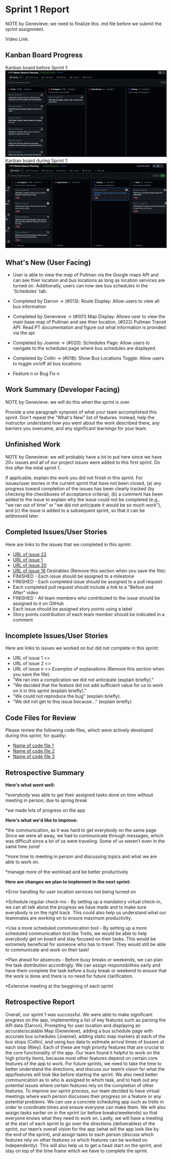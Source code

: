 # Sprint 1 Report
NOTE by Genevieve: we need to finalize this .md file before we submit the sprint assignment.

Video Link:
## Kanban Board Progress
Kanban board before Sprint 1:
![Kanban Board Before/Early in Sprint](sprintReport1Images/before.png)
Kanban board during Sprint 1:
![Kanban Board During/Mid Sprint](sprintReport1Images/middleofsprint.png)
## What's New (User Facing)
* User is able to view the map of Pullman via the Google maps API and can see thier location and bus locations as long as location services are turned on. Additionally, users can now see bus schedules in the 'Schedules' tab.

* Completed by Darron -> (#013): Route Display: Allow users to view all bus information
* Completed by Genevieve -> (#001) Map Display: Allows user to view the main base map of Pullman and see thier location, (#022) Pullman Transit API: Read PT documentation and figure out what information is provided via the api
* Completed by Joanne -> (#020): Schedules Page: Allow users to navigate to the schedules page where bus schedules are displayed.
* Completed by Collin -> (#018): Show Bus Locations Toggle: Allow users to toggle on/off all bus locations.
* Feature n or Bug Fix n
## Work Summary (Developer Facing)
NOTE by Genevieve: we will do this when the sprint is over.

Provide a one paragraph synposis of what your team accomplished this sprint. Don't
repeat the "What's New" list of features. Instead, help the instructor understand
how you went about the work described there, any barriers you overcame, and any
significant learnings for your team.
## Unfinished Work
NOTE by Genevieve: we will probably have a lot to put here since we have 20+ issues and all of our project issues were added to this first sprint. Do
this after the inital sprint 1.

If applicable, explain the work you did not finish in this sprint. For issues/user
stories in the current sprint that have not been closed, (a) any progress toward
completion of the issues has been clearly tracked (by checking the checkboxes of
acceptance criteria), (b) a comment has been added to the issue to explain why the
issue could not be completed (e.g., "we ran out of time" or "we did not anticipate
it would be so much work"), and (c) the issue is added to a subsequent sprint, so
that it can be addressed later.

## Completed Issues/User Stories
Here are links to the issues that we completed in this sprint:
* [URL of issue 22](https://github.com/darronese/pt-bus-buddy/issues/22)
* [URL of issue 1](https://github.com/darronese/pt-bus-buddy/issues/1)
* [URL of issue 20](https://github.com/pt-bus-buddy/pt-bus-buddy/issues/20)
* [URL of issue 18](https://github.com/pt-bus-buddy/pt-bus-buddy/issues/18)
Desirables (Remove this section when you save the file):
* FINISHED - Each issue should be assigned to a milestone
* FINISHED - Each completed issue should be assigned to a pull request
* Each completed pull request should include a link to a "Before and After" video
* FINISHED - All team members who contributed to the issue should be assigned to it on
GitHub
* Each issue should be assigned story points using a label
* Story points contribution of each team member should be indicated in a comment
## Incomplete Issues/User Stories
Here are links to issues we worked on but did not complete in this sprint:
* URL of issue 1 <<One sentence explanation of why issue was not completed>>
* URL of issue 2 <<One sentence explanation of why issue was not completed>>
* URL of issue n <<One sentence explanation of why issue was not completed>>
Examples of explanations (Remove this section when you save the file):
* "We ran into a complication we did not anticipate (explain briefly)."
* "We decided that the feature did not add sufficient value for us to work on it
in this sprint (explain briefly)."
* "We could not reproduce the bug" (explain briefly).
* "We did not get to this issue because..." (explain briefly)
## Code Files for Review
Please review the following code files, which were actively developed during this
sprint, for quality:
* [Name of code file 1](https://github.com/your_repo/file_extension)
* [Name of code file 2](https://github.com/your_repo/file_extension)
* [Name of code file 3](https://github.com/your_repo/file_extension)
## Retrospective Summary
**Here's what went well:**

*everybody was able to get their assigned tasks done on time without meeting in person, due to spring break

*we made lots of progress on the app

**Here's what we'd like to improve:**

*the communication, as it was hard to get everybody on the same page Since we were all away, we had to communicate through messages, which was difficult since a lot of us were traveling. Some of us weren’t even in the same time zone!

*more time to meeting in person and discussing topics and what we are able to work on.

*manage more of the workload and be better productively

**Here are changes we plan to implement in the next sprint:**

*Error handling for user location services not being turned on

*Schedule regular check-ins - By setting up a mandatory virtual check-in, we can all talk about the progress we have made and to make sure everybody is on the right track. This could also help us understand what our teammates are working on to ensure maximum productivity.

*Use a more scheduled communication tool - By setting up a more scheduled communication tool like Trello, we would be able to help everybody get on board and stay focused on their tasks. This would be extremely beneficial for someone who has to travel. They would still be able to communicate and work on their task!

*Plan ahead for absences - Before busy breaks or weekends, we can plan the task distribution accordingly. We can assign responsibilities early and have them complete the task before a busy break or weekend to ensure that the work is done and there is no need for future clarification.

*Extensive meeting at the beggining of each sprint

  ## Retrospective Report
  Overall, our sprint 1 was successful. We were able to make significant progress on the app, implementing  a list of key features such as parsing the API data (Darron), Prompting for user location and displaying an accurate/scalable Map (Genevieve), adding a bus schedule page with accurate bus schedules (Joanne), adding static map markers at each of the bus stops (Collin), and using bus data to estimate arrival times of busses at each stop (Riley). Each of these are high priority features that are crucial to the core functionality of the app. Our team found it helpful to work on the high priority items, because most other features depend on certain core features of the app to work. For future sprints, we need to take the time to better understand the directions, and discuss our team’s vision for what the app/features will look like before starting the sprint. We also need better communication as to who is assigned to which task, and to hash out any potential issues where certain features rely on the completion of other features. To improve our sprint process, our team decided to have virtual meetings where each person discusses their progress on a feature or any potential problems. We can use a concrete scheduling app such as trello in order to coordinate times and ensure everyone can make them. We will also assign tasks earlier on in the sprint (or before breaks/weekends) so that everyone knows what they need to work on. Lastly, we will have a meeting at the start of each sprint to go over the directions (deliverables) of the sprint, our team’s overall vision for the app (what will the app look like by the end of the sprint), and assign tasks to each person (discuss which features rely on other features vs which features can be worked on independently). This will also help us to get a head start on the sprint, and stay on top of the time frame which we have to complete the sprint.
